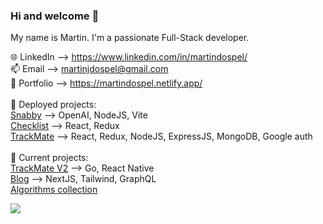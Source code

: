 <div>

### Hi and welcome 👋

My name is Martin. I'm a passionate Full-Stack developer.

🌐 LinkedIn --> https://www.linkedin.com/in/martindospel/ <br/>
📫 Email --> martinjdospel@gmail.com <br/>
💫 Portfolio --> https://martindospel.netlify.app/ <br/>
     <br/>
     🔭 Deployed projects: <br/>
     [Snabby](https://snabby.vercel.app/) --> OpenAI, NodeJS, Vite <br/> 
     [Checklist](https://todo-app-martindospel.vercel.app/) --> React, Redux <br/>
     [TrackMate](https://track-mate.netlify.app/) --> React, Redux, NodeJS, ExpressJS, MongoDB, Google auth <br/>
     <br/>
     🌱 Current projects: <br/>
     [TrackMate V2](https://github.com/sayedmurtaza24/trackmatev2) --> Go, React Native <br/>
     [Blog](https://github.com/martindospel/Blog) --> NextJS, Tailwind, GraphQL <br/>
     [Algorithms collection](https://github.com/martindospel/algorithms)

<img src="https://github-readme-stats.vercel.app/api/top-langs?username=martindospel&layout=compact"/>
</div>
